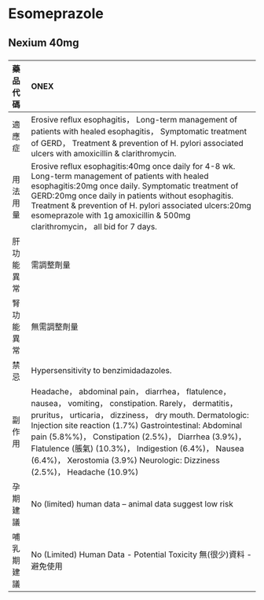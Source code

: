 # Esomeprazole

## Nexium 40mg

##### 

| 藥品代碼   | ONEX                                                                                                                                                                                                                                                                                                                                                                                                                         |
|:-----------|:-----------------------------------------------------------------------------------------------------------------------------------------------------------------------------------------------------------------------------------------------------------------------------------------------------------------------------------------------------------------------------------------------------------------------------|
| 適應症     | Erosive reflux esophagitis， Long-term management of patients with healed esophagitis， Symptomatic treatment of GERD， Treatment & prevention of H. pylori associated ulcers with amoxicillin & clarithromycin.                                                                                                                                                                                                             |
| 用法用量   | Erosive reflux esophagitis:40mg once daily for 4-8 wk. Long-term management of patients with healed esophagitis:20mg once daily. Symptomatic treatment of GERD:20mg once daily in patients without esophagitis. Treatment & prevention of H. pylori associated ulcers:20mg esomeprazole with 1g amoxicillin & 500mg clarithromycin， all bid for 7 days.                                                                     |
| 肝功能異常 | 需調整劑量                                                                                                                                                                                                                                                                                                                                                                                                                   |
| 腎功能異常 | 無需調整劑量                                                                                                                                                                                                                                                                                                                                                                                                                 |
| 禁忌       | Hypersensitivity to benzimidadazoles.                                                                                                                                                                                                                                                                                                                                                                                        |
| 副作用     | Headache， abdominal pain， diarrhea， flatulence， nausea， vomiting， constipation. Rarely， dermatitis， pruritus， urticaria， dizziness， dry mouth. Dermatologic: Injection site reaction (1.7%) Gastrointestinal: Abdominal pain (5.8%%)， Constipation (2.5%)， Diarrhea (3.9%)， Flatulence (脹氣) (10.3%)， Indigestion (6.4%)， Nausea (6.4%)， Xerostomia (3.9%) Neurologic: Dizziness (2.5%)， Headache (10.9%) |
| 孕期建議   | No (limited) human data – animal data suggest low risk                                                                                                                                                                                                                                                                                                                                                                       |
| 哺乳期建議 | No (Limited) Human Data - Potential Toxicity 無(很少)資料 - 避免使用                                                                                                                                                                                                                                                                                                                                                         |

